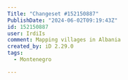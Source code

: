 ```yaml
---
Title: "Changeset #152150887"
PublishDate: "2024-06-02T09:19:43Z"
id: 152150887
user: IrdiIs
comment: Mapping villages in Albania
created_by: iD 2.29.0
tags:
  - Montenegro

---
```

